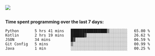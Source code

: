 [![](https://img.shields.io/badge/discord-jonatsp%234844-7289DA?logo=discord)](https://discord.com/users/239510668687048717)

##
**Time spent programming over the last 7 days:**
<!--START_SECTION:waka-->
```text
Python       5 hrs 41 mins   ████████████████▒░░░░░░░░   65.00 % 
Kotlin       2 hrs 19 mins   ██████▓░░░░░░░░░░░░░░░░░░   26.62 % 
JSON         34 mins         █▓░░░░░░░░░░░░░░░░░░░░░░░   06.59 % 
Git Config   5 mins          ▒░░░░░░░░░░░░░░░░░░░░░░░░   00.99 % 
Java         1 min           ░░░░░░░░░░░░░░░░░░░░░░░░░   00.25 % 
```
<!--END_SECTION:waka-->
##
